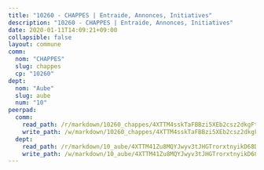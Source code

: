 ```yaml
---
title: "10260 - CHAPPES | Entraide, Annonces, Initiatives"
description: "10260 - CHAPPES | Entraide, Annonces, Initiatives"
date: 2020-01-11T14:09:21+09:00
collapsible: false
layout: commune
comm:
  nom: "CHAPPES"
  slug: chappes
  cp: "10260"
dept:
  nom: "Aube"
  slug: aube
  num: "10"
peerpad:
  comm:
    read_path: /r/markdown/10260_chappes/4XTTM4sskTaFBBzi5XEb2csz2dkgFtR7pcmYgP1abzhFHeC69
    write_path: /w/markdown/10260_chappes/4XTTM4sskTaFBBzi5XEb2csz2dkgFtR7pcmYgP1abzhFHeC69-K3TgUDkUDuKCoCUYJWUgQTTqbPHgbzqpAnR8NH6oRvoSMfVQZX2VfX7ZCU25CZN7pDWtrasfy4FLKzg6j9hJQCuti6xfuTNZDf39HDmHjFcTdrK4ztNmDc9Xcn2B551sZvN751sB
  dept:
    read_path: /r/markdown/10_aube/4XTTM41Zu8MQYJwyv3tJHGTrorxtnyikD68DsVemyiZk3ThMz
    write_path: /w/markdown/10_aube/4XTTM41Zu8MQYJwyv3tJHGTrorxtnyikD68DsVemyiZk3ThMz-K3TgTmGUJaeXhcyrKr3gXoqmq82GkfYoTwSCbr39jXo2qoiz4eMZ1zWf94tEK8PkgCEQwZ6j878iec7q7nyW22BbTVtKr2C3mJwkjMoqhPxRA9brvyfx2cZBiMVgJntTtrf7GrDW
---
```


